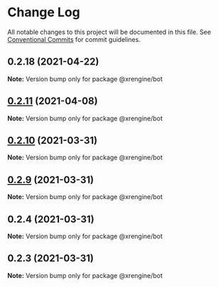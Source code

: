 # Change Log

All notable changes to this project will be documented in this file.
See [Conventional Commits](https://conventionalcommits.org) for commit guidelines.

## 0.2.18 (2021-04-22)

**Note:** Version bump only for package @xrengine/bot





## [0.2.11](https://github.com/xrengine/xrengine/compare/v0.2.10...v0.2.11) (2021-04-08)

**Note:** Version bump only for package @xrengine/bot





## [0.2.10](https://github.com/xrengine/xrengine/compare/v0.2.9...v0.2.10) (2021-03-31)

**Note:** Version bump only for package @xrengine/bot





## [0.2.9](https://github.com/xrengine/xrengine/compare/v0.2.8...v0.2.9) (2021-03-31)

**Note:** Version bump only for package @xrengine/bot





## 0.2.4 (2021-03-31)

**Note:** Version bump only for package @xrengine/bot





## 0.2.3 (2021-03-31)

**Note:** Version bump only for package @xrengine/bot
